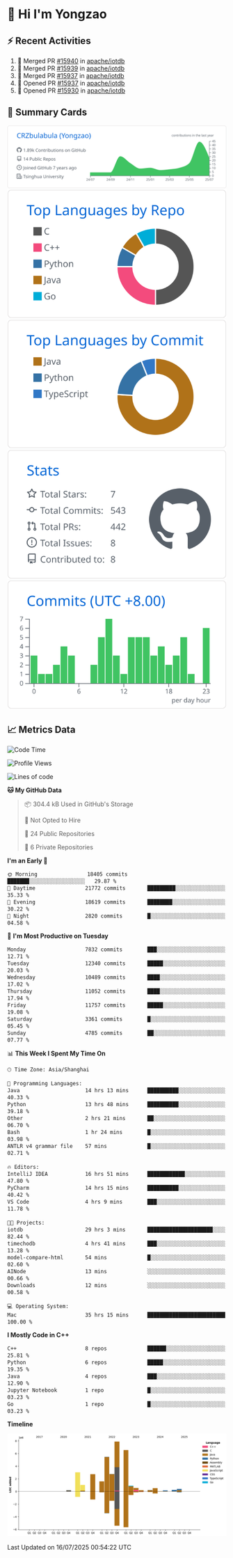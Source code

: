 # 👋 Hi I'm Yongzao

## ⚡ Recent Activities
<!--START_SECTION:activity-->
1. 🎉 Merged PR [#15940](https://github.com/apache/iotdb/pull/15940) in [apache/iotdb](https://github.com/apache/iotdb)
2. 🎉 Merged PR [#15939](https://github.com/apache/iotdb/pull/15939) in [apache/iotdb](https://github.com/apache/iotdb)
3. 🎉 Merged PR [#15937](https://github.com/apache/iotdb/pull/15937) in [apache/iotdb](https://github.com/apache/iotdb)
4. 💪 Opened PR [#15937](https://github.com/apache/iotdb/pull/15937) in [apache/iotdb](https://github.com/apache/iotdb)
5. 💪 Opened PR [#15930](https://github.com/apache/iotdb/pull/15930) in [apache/iotdb](https://github.com/apache/iotdb)
<!--END_SECTION:activity-->

## 🎑 Summary Cards

[![](https://raw.githubusercontent.com/CRZbulabula/CRZbulabula/main/profile-summary-card-output/github/0-profile-details.svg)](https://github.com/vn7n24fzkq/github-profile-summary-cards)
[![](https://raw.githubusercontent.com/CRZbulabula/CRZbulabula/main/profile-summary-card-output/github/1-repos-per-language.svg)](https://github.com/vn7n24fzkq/github-profile-summary-cards) [![](https://raw.githubusercontent.com/CRZbulabula/CRZbulabula/main/profile-summary-card-output/github/2-most-commit-language.svg)](https://github.com/vn7n24fzkq/github-profile-summary-cards)
[![](https://raw.githubusercontent.com/CRZbulabula/CRZbulabula/main/profile-summary-card-output/github/3-stats.svg)](https://github.com/vn7n24fzkq/github-profile-summary-cards) [![](https://raw.githubusercontent.com/CRZbulabula/CRZbulabula/main/profile-summary-card-output/github/4-productive-time.svg)](https://github.com/vn7n24fzkq/github-profile-summary-cards)

## 📈 Metrics Data

<!--START_SECTION:waka-->
![Code Time](http://img.shields.io/badge/Code%20Time-1%2C067%20hrs%2057%20mins-blue)

![Profile Views](http://img.shields.io/badge/Profile%20Views-1-blue)

![Lines of code](https://img.shields.io/badge/From%20Hello%20World%20I%27ve%20Written-34.3%20million%20lines%20of%20code-blue)

**🐱 My GitHub Data** 

> 📦 304.4 kB Used in GitHub's Storage 
 > 
> 🚫 Not Opted to Hire
 > 
> 📜 24 Public Repositories 
 > 
> 🔑 6 Private Repositories 
 > 
**I'm an Early 🐤** 

```text
🌞 Morning                18405 commits       ███████░░░░░░░░░░░░░░░░░░   29.87 % 
🌆 Daytime                21772 commits       █████████░░░░░░░░░░░░░░░░   35.33 % 
🌃 Evening                18619 commits       ████████░░░░░░░░░░░░░░░░░   30.22 % 
🌙 Night                  2820 commits        █░░░░░░░░░░░░░░░░░░░░░░░░   04.58 % 
```
📅 **I'm Most Productive on Tuesday** 

```text
Monday                   7832 commits        ███░░░░░░░░░░░░░░░░░░░░░░   12.71 % 
Tuesday                  12340 commits       █████░░░░░░░░░░░░░░░░░░░░   20.03 % 
Wednesday                10489 commits       ████░░░░░░░░░░░░░░░░░░░░░   17.02 % 
Thursday                 11052 commits       ████░░░░░░░░░░░░░░░░░░░░░   17.94 % 
Friday                   11757 commits       █████░░░░░░░░░░░░░░░░░░░░   19.08 % 
Saturday                 3361 commits        █░░░░░░░░░░░░░░░░░░░░░░░░   05.45 % 
Sunday                   4785 commits        ██░░░░░░░░░░░░░░░░░░░░░░░   07.77 % 
```


📊 **This Week I Spent My Time On** 

```text
🕑︎ Time Zone: Asia/Shanghai

💬 Programming Languages: 
Java                     14 hrs 13 mins      ██████████░░░░░░░░░░░░░░░   40.33 % 
Python                   13 hrs 48 mins      ██████████░░░░░░░░░░░░░░░   39.18 % 
Other                    2 hrs 21 mins       ██░░░░░░░░░░░░░░░░░░░░░░░   06.70 % 
Bash                     1 hr 24 mins        █░░░░░░░░░░░░░░░░░░░░░░░░   03.98 % 
ANTLR v4 grammar file    57 mins             █░░░░░░░░░░░░░░░░░░░░░░░░   02.71 % 

🔥 Editors: 
IntelliJ IDEA            16 hrs 51 mins      ████████████░░░░░░░░░░░░░   47.80 % 
PyCharm                  14 hrs 15 mins      ██████████░░░░░░░░░░░░░░░   40.42 % 
VS Code                  4 hrs 9 mins        ███░░░░░░░░░░░░░░░░░░░░░░   11.78 % 

🐱‍💻 Projects: 
iotdb                    29 hrs 3 mins       █████████████████████░░░░   82.44 % 
timechodb                4 hrs 41 mins       ███░░░░░░░░░░░░░░░░░░░░░░   13.28 % 
model-compare-html       54 mins             █░░░░░░░░░░░░░░░░░░░░░░░░   02.60 % 
AINode                   13 mins             ░░░░░░░░░░░░░░░░░░░░░░░░░   00.66 % 
Downloads                12 mins             ░░░░░░░░░░░░░░░░░░░░░░░░░   00.58 % 

💻 Operating System: 
Mac                      35 hrs 15 mins      █████████████████████████   100.00 % 
```

**I Mostly Code in C++** 

```text
C++                      8 repos             ██████░░░░░░░░░░░░░░░░░░░   25.81 % 
Python                   6 repos             █████░░░░░░░░░░░░░░░░░░░░   19.35 % 
Java                     4 repos             ███░░░░░░░░░░░░░░░░░░░░░░   12.90 % 
Jupyter Notebook         1 repo              █░░░░░░░░░░░░░░░░░░░░░░░░   03.23 % 
Go                       1 repo              █░░░░░░░░░░░░░░░░░░░░░░░░   03.23 % 
```



**Timeline**

![Lines of Code chart](https://raw.githubusercontent.com/CRZbulabula/CRZbulabula/main/assets/bar_graph.png)


 Last Updated on 16/07/2025 00:54:22 UTC
<!--END_SECTION:waka-->

